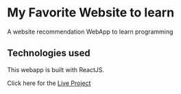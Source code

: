 # My Favorite Website to learn 
A website recommendation WebApp to learn programming

## Technologies used
This webapp is built with ReactJS.

Click here for the [Live Project](https://04rs3.csb.app/)
